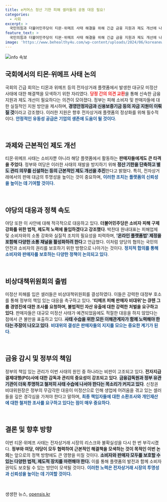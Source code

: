 ```yaml
---
title: e커머스 정산 기한 피해 셀러들의 공동 대응 필요!
categories:
  - 사회
excerpt: >
  국민의힘과 더불어민주당이 티몬·위메프 사태 해결을 위해 긴급 금융 지원과 제도 개선에 나섰다. 소비자 환불 조치를 포함해 강력한 법적 대응을 예고하며, 피해 셀러들은 비대위 구성 후 대정부 호소문을 발표했다. 정부와 정치권의 행보가 주목된다!
feature_text: >
  국민의힘과 더불어민주당이 티몬·위메프 사태 해결을 위해 긴급 금융 지원과 제도 개선에 나섰다. 소비자 환불 조치를 포함해 강력한 법적 대응을 예고하며, 피해 셀러들은 비대위 구성 후 대정부 호소문을 발표했다. 정부와 정치권의 행보가 주목된다!
image: 'https://www.behealthy4u.com/wp-content/uploads/2024/06/koreanews.jpg'
---
```


<p><img src="https://www.behealthy4u.com/wp-content/uploads/2024/06/koreanews.jpg" alt="info 속보" /></p>

<h2 data-ke-size="size26">국회에서의 티몬·위메프 사태 논의</h2>

<p data-ke-size="size16">국회의 긴급 회의는 티몬과 위메프 등의 전자상거래 플랫폼에서 발생한 대규모 미정산 사태에 대한 해결책을 모색하기 위한 자리였다. <b><span style="color: #ee2323;">당정 간의 의견 교환</span></b>을 통해 신속한 금융 지원과 제도 개선이 필요하다는 의견이 모아졌다. 정부는 피해 소비자 및 판매자들에 대한 실질적인 지원 방안을 제시하며, <b><span style="background-color: #21538527;">경영안정자금과 신용보증기금 등의 자금 지원이 이뤄질 것</span></b>이라고 강조했다. 이러한 지원은 향후 전자상거래 플랫폼의 정상화를 위해 필수적이다. <b><span style="color: #1a5490;">안정적인 유동성 공급은 기업의 생존에 도움이 될 것이다</span></b>.</p>

<p data-ke-size="size16">&nbsp;</p>

<h2 data-ke-size="size26">과제와 근본적인 제도 개선</h2>

<p data-ke-size="size16">티몬·위메프 사태는 소비자뿐 아니라 해당 플랫폼에서 활동하는 <b><span style="ee2323;">판매자들에게도 큰 타격을 주었다</span></b>. 정부와 여당은 이러한 사태의 재발을 방지하기 위해 <b><span style="background-color: #21538527;">정산 기한을 단축하고 별도 관리 의무를 신설하는 등의 근본적인 제도 개선을 추진</span></b>한다고 밝혔다. 특히, 전자상거래에서의 판매 대금의 투명성을 높이는 것이 중요하며, <b><span style="color: #1a5490;">이러한 조치는 플랫폼의 신뢰성을 높이는 데 기여할 것이다.</span></b></p>

<p data-ke-size="size16">&nbsp;</p>

<h2 data-ke-size="size26">야당의 대응과 정책 속도</h2>

<p data-ke-size="size16">야당 또한 이 사안에 대해 적극적으로 대응하고 있다. <b><span style="ee2323;">더불어민주당은 소비자 피해 구제 강화를 위한 법적, 제도적 노력에 돌입하겠다고 강조했다</span></b>. 박찬대 원내대표는 피해업체 및 소비자와의 소통 강화와 실질적 조치의 필요성을 피력하며, <b><span style="background-color: #21538527;">'온라인 플랫폼법' 제정을 포함해 다양한 소통 채널을 활성화하려 한다</span></b>고 언급했다. 이처럼 양당의 협의는 국민의 안전과 소비자의 권리를 보호하기 위한 방향으로 나아가는 것이다. <b><span style="color: #1a5490;">정치적 합의를 통해 소비자와 판매자를 보호하는 다양한 정책이 논의되고 있다</span></b>.</p>

<p data-ke-size="size16">&nbsp;</p>

<h2 data-ke-size="size26">비상대책위원회의 출범</h2>

<p data-ke-size="size16">미정산 피해를 입은 셀러들은 비상대책위원회를 결성하였다. 이들은 강력한 대정부 호소를 통해 정부의 책임 있는 대응을 촉구하고 있다. <b><span style="ee2323;">'티메프 피해 판매자 비대위'는 큐텐 그룹 경영진에 대한 조사를 요청하며, 불법적인 자산 유출에 대한 강력한 처벌을 요구하고 있다</span></b>. 판매자들은 대규모 미정산 사태가 예견되었음에도 적절한 대응을 하지 않았다는 점에서 큰 불만을 표출하고 있다. <b><span style="background-color: #21538527;">사태 수습을 위한 모든 이해관계자가 함께 노력해야 한다는 주장이 나오고 있다</span></b>. <b><span style="color: #1a5490;">비대위의 결성은 판매자들의 지지를 모으는 중요한 계기가 된다</span></b>.</p>

<p data-ke-size="size16">&nbsp;</p>

<h2 data-ke-size="size26">금융 감시 및 정부의 책임</h2>

<p data-ke-size="size16">정부의 책임 있는 관리가 이번 사태의 원인 중 하나라는 비판이 고조되고 있다. <b><span style="ee2323;">전자지급결제대행(PG)사에 대한 감독과 관리의 중요성이 강조되고 있다</span></b>. <b><span style="background-color: #21538527;">금융감독원과 정부 유관기관이 더욱 투명하고 철저히 사태 수습에 나서야 한다는 목소리가 커지고 있다</span></b>. 신정권 비대위원장은 정부의 무감각한 대응이 미정산으로 인해 생업에 어려움을 겪고 있는 셀러들을 깊은 경각심을 가져야 한다고 말하며, <b><span style="color: #1a5490;">최종 책임자들에 대한 소환조사와 개인재산에 대한 철저한 조사를 요구하고 있다는 점이 매우 중요하다</span></b>.</p>

<p data-ke-size="size16">&nbsp;</p>

<h2 data-ke-size="size26">결론 및 향후 방향</h2>

<p data-ke-size="size16">이번 티몬·위메프 사태는 전자상거래 시장의 리스크와 불확실성을 다시 한 번 부각시켰다. <b><span style="ee2323;">정부와 여당, 야당이 모두 협력하여 근본적인 해결책을 모색하는 것이 목적인 이번 논의</span></b>는 앞으로의 정책 방향에도 큰 영향을 미칠 것이다. <b><span style="background-color: #21538527;">소비자와 판매자 모두를 보호할 수 있는 다양한 법적, 제도적 장치를 마련해야 한다.</span></b> 이를 통해 플랫폼의 발전과 함께 소비자 권익도 보호될 수 있는 방안이 모색될 것이다. <b><span style="color: #1a5490;">이러한 노력은 전자상거래 시장의 투명성과 신뢰성을 높이는 데 기여할 것이다.</span></b></p>

<p data-ke-size="size16">&nbsp;</p>
생생한 뉴스, <a href="https://opensis.kr" rel="dofollow">opensis.kr</a>


